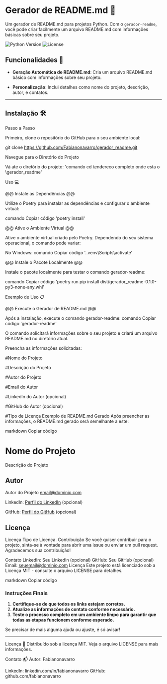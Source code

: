 # Gerador de README.md 📝

Um gerador de README.md para projetos Python. Com o `gerador-readme`, você pode criar facilmente um arquivo README.md com informações básicas sobre seu projeto.

![Python Version](https://img.shields.io/badge/python-3.8%2B-blue)
![License](https://img.shields.io/badge/license-MIT-green)

## Funcionalidades 🚀

- **Geração Automática de README.md**: Cria um arquivo README.md básico com informações sobre seu projeto.

- **Personalização**: Inclui detalhes como nome do projeto, descrição, autor, e contatos.
 
---------------------------------------------------------------------------------------------------------------------------
## Instalação 🛠️

Passo a Passo 

Primeiro, clone o repositório do GitHub para o seu ambiente local:

git clone https://github.com/Fabianonavarro/gerador_readme.git

Navegue para o Diretório do Projeto

Vá ate o diretório do projeto:
'comando cd \endereco completo onde esta o  \gerador_readme'

Uso 💻

@@ Instale as Dependências @@

Utilize o Poetry para instalar as dependências e configurar o ambiente virtual:

comando Copiar código  'poetry install'

@@ Ative o Ambiente Virtual @@
 
Ative o ambiente virtual criado pelo Poetry. Dependendo do seu sistema operacional, o comando pode variar:

No Windows:
comando Copiar código '.\.venv\Scripts\activate'

@@ Instale o Pacote Localmente @@

Instale o pacote localmente para testar o comando gerador-readme:

comando Copiar código 'poetry run pip install dist/gerador_readme-0.1.0-py3-none-any.whl'

Exemplo de Uso 📋

@@ Execute o Gerador de README.md @@

Após a instalação, execute o comando gerador-readme:
comando  Copiar código 'gerador-readme'

O comando solicitará informações sobre o seu projeto e criará um arquivo README.md no diretório atual.

Preencha as informações solicitadas:

#Nome do Projeto

#Descrição do Projeto

#Autor do Projeto

#Email do Autor

#LinkedIn do Autor (opcional)

#GitHub do Autor (opcional)

#Tipo de Licença
Exemplo de README.md Gerado
Após preencher as informações, o README.md gerado será semelhante a este:

markdown
Copiar código
# Nome do Projeto

Descrição do Projeto

## Autor

Autor do Projeto <email@dominio.com>

LinkedIn: [Perfil do LinkedIn](https://www.linkedin.com/in/seuperfil) (opcional)

GitHub: [Perfil do GitHub](https://github.com/seuperfil) (opcional)

## Licença

Licença Tipo de Licença.
Contribuição
Se você quiser contribuir para o projeto, sinta-se à vontade para abrir uma issue ou enviar um pull request. Agradecemos sua contribuição!

Contato
LinkedIn: Seu LinkedIn (opcional)
GitHub: Seu GitHub (opcional)
Email: seuemail@dominio.com
Licença
Este projeto está licenciado sob a Licença MIT - consulte o arquivo LICENSE para detalhes.

markdown
Copiar código

### Instruções Finais

1. **Certifique-se de que todos os links estejam corretos.**
2. **Atualize as informações de contato conforme necessário.**
3. **Teste o processo completo em um ambiente limpo para garantir que todas as etapas funcionem conforme esperado.**

Se precisar de mais alguma ajuda ou ajuste, é só avisar!

--------------------------------------------------------
Licença 📜
Distribuído sob a licença MIT. Veja o arquivo LICENSE para mais informações.

Contato 📬
Autor: Fabianonavarro

LinkedIn: linkedin.com/in/fabianonavarro
GitHub: github.com/fabianonavarro
